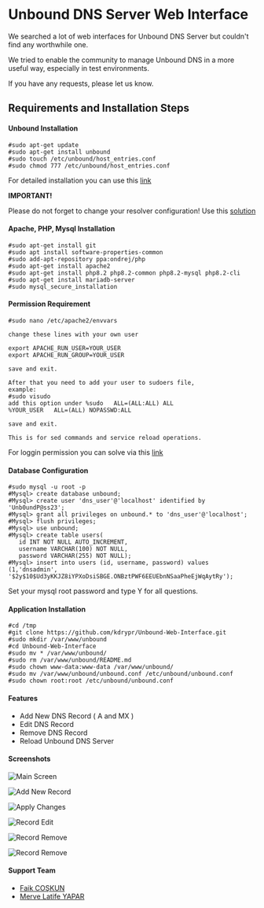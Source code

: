 
# Unbound DNS Server Web Interface

We searched a lot of web interfaces for Unbound DNS Server but couldn't find any worthwhile one.

We tried to enable the community to manage Unbound DNS in a more useful way, especially in test environments.

If you have any requests, please let us know.


## Requirements and Installation Steps

#### Unbound Installation
```
#sudo apt-get update
#sudo apt-get install unbound
#sudo touch /etc/unbound/host_entries.conf
#sudo chmod 777 /etc/unbound/host_entries.conf
```

For detailed installation you can use this [link](https://www.linuxbabe.com/ubuntu/set-up-unbound-dns-resolver-on-ubuntu-20-04-server)

**IMPORTANT!**

Please do not forget to change your resolver configuration! Use this [solution](https://www.linuxbabe.com/ubuntu/set-up-unbound-dns-resolver-on-ubuntu-20-04-server#:~:text=Step%203%3A%20Setting%20the%20Default%20DNS%20Resolver%20on%20Ubuntu%2022.04/20.04%20Server)

#### Apache, PHP, Mysql Installation
```
#sudo apt-get install git
#sudo apt install software-properties-common
#sudo add-apt-repository ppa:ondrej/php
#sudo apt-get install apache2
#sudo apt-get install php8.2 php8.2-common php8.2-mysql php8.2-cli
#sudo apt-get install mariadb-server
#sudo mysql_secure_installation
```

#### Permission Requirement

```
#sudo nano /etc/apache2/envvars

change these lines with your own user

export APACHE_RUN_USER=YOUR_USER
export APACHE_RUN_GROUP=YOUR_USER

save and exit.

After that you need to add your user to sudoers file,
example:
#sudo visudo
add this option under %sudo   ALL=(ALL:ALL) ALL
%YOUR_USER   ALL=(ALL) NOPASSWD:ALL

save and exit.

This is for sed commands and service reload operations.
```
For loggin permission you can solve via this [link](https://b4d.sablun.org/blog/2018-09-27-when-unbound-wont-write-logs/)

#### Database Configuration
```
#sudo mysql -u root -p
#Mysql> create database unbound;
#Mysql> create user 'dns_user'@'localhost' identified by 'Unb0undP@ss23';
#Mysql> grant all privileges on unbound.* to 'dns_user'@'localhost';
#Mysql> flush privileges;
#Mysql> use unbound;
#Mysql> create table users(
   id INT NOT NULL AUTO_INCREMENT,
   username VARCHAR(100) NOT NULL,
   password VARCHAR(255) NOT NULL);
#Mysql> insert into users (id, username, password) values (1,'dnsadmin', '$2y$10$Ud3yKKJZ8iYPXoDsiSBGE.ONBztPWF6EEUEbnNSaaPheEjWqAytRy');
```

Set your mysql root password and type Y for all questions.

#### Application Installation
```
#cd /tmp
#git clone https://github.com/kdrypr/Unbound-Web-Interface.git
#sudo mkdir /var/www/unbound
#cd Unbound-Web-Interface
#sudo mv * /var/www/unbound/
#sudo rm /var/www/unbound/README.md
#sudo chown www-data:www-data /var/www/unbound/
#sudo mv /var/www/unbound/unbound.conf /etc/unbound/unbound.conf
#sudo chown root:root /etc/unbound/unbound.conf
```

#### Features
* Add New DNS Record ( A and MX )
* Edit DNS Record
* Remove DNS Record
* Reload Unbound DNS Server

#### Screenshots
![Main Screen](https://i.hizliresim.com/kltt7o7.jpg)

![Add New Record](https://i.hizliresim.com/lewh2jc.jpg)

![Apply Changes](https://i.hizliresim.com/57sm5g4.jpg)

![Record Edit](https://i.hizliresim.com/17ivoz0.jpg)

![Record Remove](https://user-images.githubusercontent.com/19524941/211917892-669800df-60f2-42b3-8906-fbca78a1dfd7.png)

![Record Remove](https://user-images.githubusercontent.com/19524941/211918089-95440440-a520-48c9-a61c-3abfb1c55961.png)



#### Support Team
* [Faik COŞKUN](https://github.com/faikcoskun)
* [Merve Latife YAPAR](https://github.com/mrvsay)
